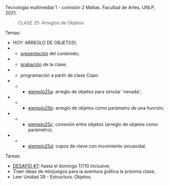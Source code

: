 Tecnología multimedial 1 - comisión 2 Matias. Facultad de Artes, UNLP, 2021.

> CLASE 25: Arreglos de Objetos

Temas:

- HOY: ARREGLO DE OBJETOS!;
- - [presentación](https://docs.google.com/presentation/d/1-FcJrU6FfMP53k-2t5O4joxYO7ZfoT3RMosaUaHDEtQ/edit?usp=sharing) del contenido;
- - [grabación]() de la clase;
- - programación a partir de clase Copo:
- - - [ejemplo25a](https://github.com/matiasjl/TM1-2020/tree/master/clase25_10_12/clase25a_copos_arreglos_de_objetos): arreglo de objetos para simular 'nevada';
- - - [ejemplo25b](https://github.com/matiasjl/TM1-2020/tree/master/clase25_10_12/clase25b_funcion_con_arreglo_como_param): arreglo de objetos como parámetro de una función;
- - - [ejemplo25c](https://github.com/matiasjl/TM1-2020/tree/master/clase25_10_12/clase25c_lineas_arreglos_como_param): conexión entre objetos (arreglo de objetos como parámetro);
- - - [ejemplo25d](https://github.com/matiasjl/TM1-2020/tree/master/clase25_10_12/clase25d_copos_revolutions): copos de nieve con movimiento sinusoidal.

Tareas:
- [DESAFÍO #7](http://www.colaboratorio3.org/mod/forum/discuss.php?d=759): hasta el domingo 17/10 inclusive;
- Traer ideas de minijuegos para la aventura gráfica la próxima clase;
- Leer Unidad 39 - Estructura: Objetos.
